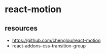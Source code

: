 # react-motion

## resources
- https://github.com/chenglou/react-motion
- react-addons-css-transition-group
